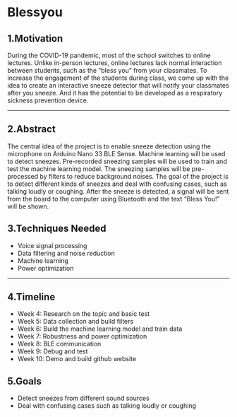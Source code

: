 # Blessyou

## 1.Motivation
During the COVID-19 pandemic, most of the school switches to online lectures. Unlike in-person lectures, online lectures lack normal interaction between students, such as the “bless you” from your classmates. To increase the engagement of the students during class, we come up with the idea to create an interactive sneeze detector that will notify your classmates after you sneeze. And it has the potential to be developed as a respiratory sickness prevention device.

---
## 2.Abstract
The central idea of the project is to enable sneeze detection using the microphone on Arduino Nano 33 BLE Sense. Machine learning will be used to detect sneezes. Pre-recorded sneezing samples will be used to train and test the machine learning model. The sneezing samples will be pre-processed by filters to reduce background noises. The goal of the project is to detect different kinds of sneezes and deal with confusing cases, such as talking loudly or coughing. After the sneeze is detected, a signal will be sent from the board to the computer using Bluetooth and the text “Bless You!” will be shown.

## 3.Techniques Needed
- Voice signal processing
- Data filtering and noise reduction
- Machine learning
- Power optimization

---
## 4.Timeline
- Week 4: Research on the topic and basic test
- Week 5: Data collection and build filters
- Week 6: Build the machine learning model and train data
- Week 7: Robustness and power optimization
- Week 8: BLE communication 
- Week 9: Debug and test
- Week 10: Demo and build github website

## 5.Goals
- Detect sneezes from different sound sources
- Deal with confusing cases such as talking loudly or coughing

